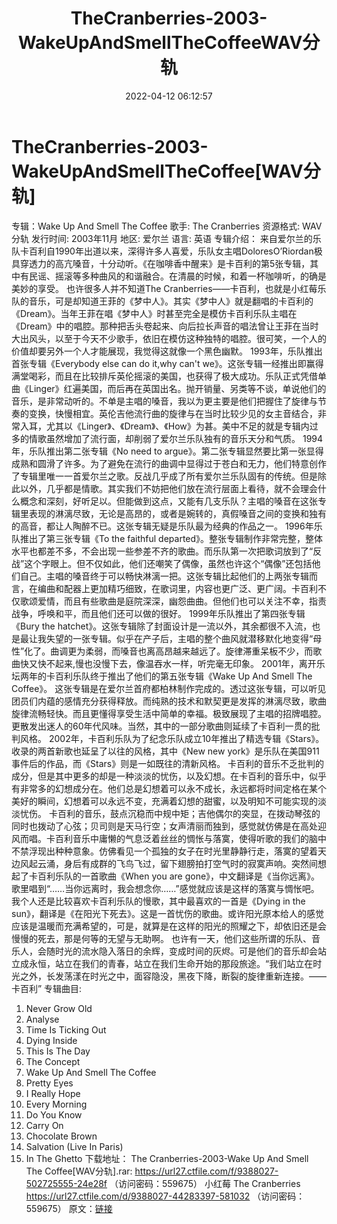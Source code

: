 ﻿---
title: TheCranberries-2003-WakeUpAndSmellTheCoffeeWAV分轨
date: 2022-04-12 06:12:57
categories: 外语音乐
tags: 外语音乐
---
# TheCranberries-2003-WakeUpAndSmellTheCoffee[WAV分轨]

专辑：Wake Up And Smell The Coffee
歌手: The Cranberries
资源格式: WAV分轨
发行时间: 2003年11月
地区: 爱尔兰
语言: 英语
专辑介绍：
来自爱尔兰的乐队卡百利自1990年出道以来，深得许多人喜爱，乐队女主唱DoloresO’Riordan极具穿透力的高亢嗓音，十分动听。《在咖啡香中醒来》是卡百利的第5张专辑，其中有民谣、摇滚等多种曲风的和谐融合。在清晨的时候，和着一杯咖啡听，的确是美妙的享受。
也许很多人并不知道The
Cranberries——卡百利，也就是小红莓乐队的音乐，可是却知道王菲的《梦中人》。其实《梦中人》就是翻唱的卡百利的《Dream》。当年王菲在唱《梦中人》时甚至完全是模仿卡百利乐队主唱在《Dream》中的唱腔。那种把舌头卷起来、向后拉长声音的唱法曾让王菲在当时大出风头，以至于今天不少歌手，依旧在模仿这种独特的唱腔。很可笑，一个人的价值却要另外一个人才能展现，我觉得这就像一个黑色幽默。
1993年，乐队推出首张专辑《Everybody else can do it,why can't
we》。这张专辑一经推出即赢得满堂喝彩，而且在比较排斥英伦摇滚的美国，也获得了极大成功。乐队正式凭借单曲《Linger》红遍美国，而后再在英国出名。抛开销量、另类等不谈，单说他们的音乐，是非常动听的。不单是主唱的嗓音，我以为更主要是他们把握住了旋律与节奏的变换，快慢相宜。英伦吉他流行曲的旋律与在当时比较少见的女主音结合，非常入耳，尤其以《Linger》、《Dream》、《How》为甚。美中不足的就是专辑内过多的情歌虽然增加了流行面，却削弱了爱尔兰乐队独有的音乐天分和气质。
1994年，乐队推出第二张专辑《No need to
argue》。第二张专辑显然要比第一张显得成熟和圆滑了许多。为了避免在流行的曲调中显得过于苍白和无力，他们特意创作了专辑里唯一一首爱尔兰之歌。反战几乎成了所有爱尔兰乐队固有的传统。但是除此以外，几乎都是情歌。其实我们不妨把他们放在流行层面上看待，就不会理会什么概念和深刻，好听足以。但能做到这点，又能有几支乐队？主唱的嗓音在这张专辑里表现的淋漓尽致，无论是高昂的，或者是婉转的，真假嗓音之间的变换和独有的高音，都让人陶醉不已。这张专辑无疑是乐队最为经典的作品之一。
1996年乐队推出了第三张专辑《To the faithful
departed》。整张专辑制作非常完整，整体水平也都差不多，不会出现一些参差不齐的歌曲。而乐队第一次把歌词放到了“反战”这个字眼上。但不仅如此，他们还嘲笑了偶像，虽然也许这个“偶像”还包括他们自己。主唱的嗓音终于可以畅快淋漓一把。这张专辑比起他们的上两张专辑而言，在编曲和配器上更加精巧细致，在歌词里，内容也更广泛、更广阔。卡百利不仅歌颂爱情，而且有些歌曲是庭院深深，幽怨曲曲。但他们也可以关注不幸，指责战争，呼唤和平，而且他们还可以做的很好。
1999年乐队推出了第四张专辑《Bury the
hatchet》。这张专辑除了封面设计是一流以外，其余都很不入流，也是最让我失望的一张专辑。似乎在产子后，主唱的整个曲风就潜移默化地变得“母性”化了。曲调更为柔弱，而嗓音也离高昂越来越远了。旋律滞重呆板不少，而歌曲快又快不起来,慢也没慢下去，像温吞水一样，听完毫无印象。
2001年，离开乐坛两年的卡百利乐队终于推出了他们的第五张专辑《Wake Up And Smell The
Coffee》。
这张专辑是在爱尔兰首府都柏林制作完成的。透过这张专辑，可以听见团员们内蕴的感情充分获得释放。而纯熟的技术和默契更是发挥的淋漓尽致，歌曲旋律流畅轻快。而且更懂得享受生活中简单的幸福。极致展现了主唱的招牌唱腔。更散发出迷人的60年代风味。当然，其中的一部分歌曲则延续了卡百利一贯的批判风格。
2002年，卡百利乐队为了纪念乐队成立10年推出了精选专辑《Stars》。收录的两首新歌也延呈了以往的风格，其中《New
new york》是乐队在美国911事件后的作品，而《Stars》则是一如既往的清新风格。
卡百利的音乐不乏批判的成分，但是其中更多的却是一种淡淡的忧伤，以及幻想。在卡百利的音乐中，似乎有非常多的幻想成分在。他们总是幻想着可以永不成长，永远都将时间定格在某个美好的瞬间，幻想着可以永远不变，充满着幻想的甜蜜，以及明知不可能实现的淡淡忧伤。
卡百利的音乐，鼓点沉稳而中规中矩；吉他偶尔的突显，在拨动琴弦的同时也拨动了心弦；贝司则是天马行空；女声清丽而独到，感觉就仿佛是在高处迎风而唱。卡百利音乐中庸懒的气息泛着丝丝的惆怅与落寞，使得听歌的我们的脑中不禁浮现出种种意象。仿佛看见一个孤独的女子在时光里静静行走，落寞的望着天边风起云涌，身后有成群的飞鸟飞过，留下翅膀拍打空气时的寂寞声响。突然间想起了卡百利乐队的一首歌曲《When
you are
gone》，中文翻译是《当你远离》。歌里唱到“……当你远离时，我会想念你……”感觉就应该是这样的落寞与惆怅吧。
我个人还是比较喜欢卡百利乐队的慢歌，其中最喜欢的一首是《Dying in the
sun》，翻译是《在阳光下死去》。这是一首忧伤的歌曲。或许阳光原本给人的感觉应该是温暖而充满希望的，可是，就算是在这样的阳光的照耀之下，却依旧还是会慢慢的死去，那是何等的无望与无助啊。
也许有一天，他们这些所谓的乐队、音乐人，会随时光的流水隐入落日的余辉，变成时间的灰烬。可是他们的音乐却会站立成永恒，站立在我们的青春，站立在我们生命开始的那段旅途。“我们站立在时光之外，长发荡漾在时光之中，面容隐没，黑夜下降，断裂的旋律重新连接。——卡百利”
专辑曲目:
01. Never Grow Old
02. Analyse
03. Time Is Ticking Out
04. Dying Inside
05. This Is The Day
06. The Concept
07. Wake Up And Smell The Coffee
08. Pretty Eyes
09. I Really Hope
10. Every Morning
11. Do You Know
12. Carry On
13. Chocolate Brown
14. Salvation (Live In Paris)
15. In The Ghetto
下载地址：
The Cranberries-2003-Wake Up And Smell The Coffee[WAV分轨].rar:
https://url27.ctfile.com/f/9388027-502725555-24e28f
（访问密码：559675）
小红莓 The Cranberries
https://url27.ctfile.com/d/9388027-44283397-581032
（访问密码：559675）
原文：[链接](https://blog.sina.com.cn/s/blog_1647c7e7601030wmk.html)